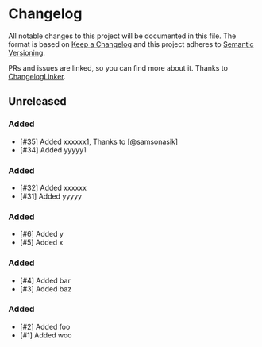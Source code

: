 # Changelog

All notable changes to this project will be documented in this file.
The format is based on [Keep a Changelog](http://keepachangelog.com/en/1.0.0/)
and this project adheres to [Semantic Versioning](http://semver.org/spec/v2.0.0.html).

PRs and issues are linked, so you can find more about it. Thanks to [ChangelogLinker](https://github.com/Symplify/ChangelogLinker).

<!-- changelog-linker -->

## Unreleased

### Added

- [#35] Added xxxxxx1, Thanks to [@samsonasik]
- [#34] Added yyyyy1

### Added

- [#32] Added xxxxxx
- [#31] Added yyyyy

### Added

- [#6] Added y
- [#5] Added x

### Added

- [#4] Added bar
- [#3] Added baz

### Added

- [#2] Added foo
- [#1] Added woo
